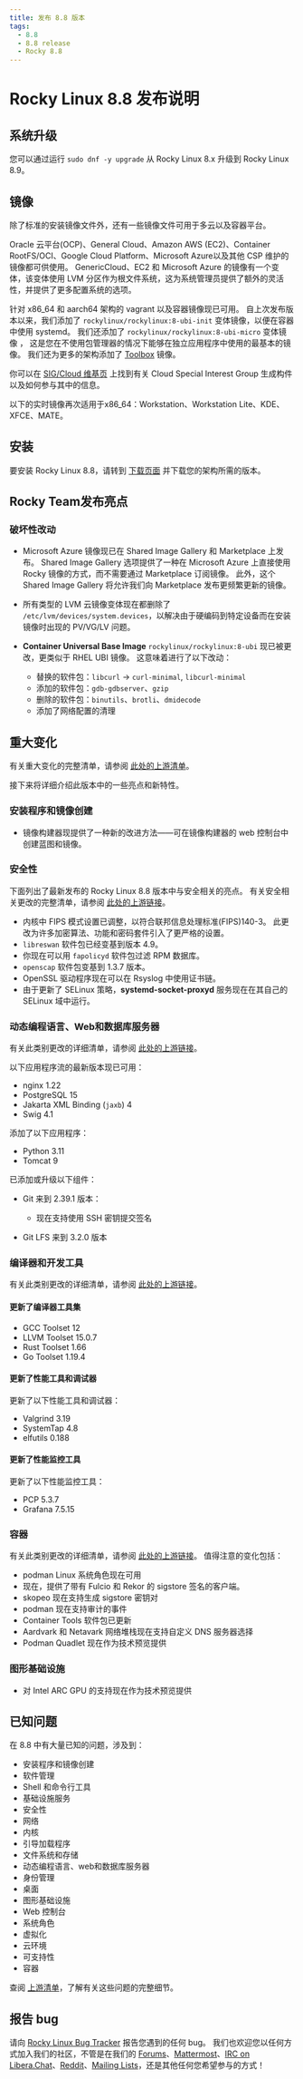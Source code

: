 ```yaml
---
title: 发布 8.8 版本
tags:
  - 8.8
  - 8.8 release
  - Rocky 8.8
---
```


# Rocky Linux 8.8 发布说明

## 系统升级

您可以通过运行 `sudo dnf -y upgrade` 从 Rocky Linux 8.x 升级到 Rocky Linux 8.9。

## 镜像

除了标准的安装镜像文件外，还有一些镜像文件可用于多云以及容器平台。

Oracle 云平台(OCP)、General Cloud、Amazon AWS (EC2)、Container RootFS/OCI、Google Cloud Platform、Microsoft Azure以及其他 CSP 维护的镜像都可供使用。 GenericCloud、EC2 和 Microsoft Azure 的镜像有一个变体，该变体使用 LVM 分区作为根文件系统，这为系统管理员提供了额外的灵活性，并提供了更多配置系统的选项。

针对 x86_64 和 aarch64 架构的 vagrant 以及容器镜像现已可用。 自上次发布版本以来，我们添加了 `rockylinux/rockylinux:8-ubi-init` 变体镜像，以便在容器中使用 systemd。 我们还添加了 `rockylinux/rockylinux:8-ubi-micro` 变体镜像 ， 这是您在不使用包管理器的情况下能够在独立应用程序中使用的最基本的镜像。 我们还为更多的架构添加了 [Toolbox](https://containertoolbx.org/) 镜像。

你可以在 [SIG/Cloud 维基页](https://sig-cloud.rocky.page/) 上找到有关 Cloud Special Interest Group 生成构件以及如何参与其中的信息。

以下的实时镜像再次适用于x86_64：Workstation、Workstation Lite、KDE、XFCE、MATE。

## 安装

要安装 Rocky Linux 8.8，请转到 [下载页面](https://rockylinux.org/download/) 并下载您的架构所需的版本。

## Rocky Team发布亮点

### 破坏性改动

* Microsoft Azure 镜像现已在 Shared Image Gallery 和 Marketplace 上发布。 Shared Image Gallery 选项提供了一种在 Microsoft Azure 上直接使用 Rocky 镜像的方式，而不需要通过 Marketplace 订阅镜像。 此外，这个 Shared Image Gallery 将允许我们向 Marketplace 发布更频繁更新的镜像。
* 所有类型的 LVM 云镜像变体现在都删除了 `/etc/lvm/devices/system.devices`，以解决由于硬编码到特定设备而在安装镜像时出现的 PV/VG/LV 问题。
* **Container Universal Base Image** `rockylinux/rockylinux:8-ubi` 现已被更改，更类似于 RHEL UBI 镜像。 这意味着进行了以下改动：

    * 替换的软件包：`libcurl` -> `curl-minimal`, `libcurl-minimal`
    * 添加的软件包：`gdb-gdbserver`、`gzip`
    * 删除的软件包：`binutils`、`brotli`、`dmidecode`
    * 添加了网络配置的清理

## 重大变化

有关重大变化的完整清单，请参阅 [此处的上游清单](https://access.redhat.com/documentation/en-us/red_hat_enterprise_linux/8/html/8.8_release_notes/overview#overview-major-changes)。

接下来将详细介绍此版本中的一些亮点和新特性。

### 安装程序和镜像创建

* 镜像构建器现提供了一种新的改进方法——可在镜像构建器的 web 控制台中创建蓝图和镜像。

### 安全性

下面列出了最新发布的 Rocky Linux 8.8 版本中与安全相关的亮点。 有关安全相关更改的完整清单，请参阅 [此处的上游链接](https://access.redhat.com/documentation/en-us/red_hat_enterprise_linux/8/html/8.8_release_notes/new-features#new-features-security)。

* 内核中 FIPS 模式设置已调整，以符合联邦信息处理标准(FIPS)140-3。 此更改为许多加密算法、功能和密码套件引入了更严格的设置。
* `libreswan` 软件包已经变基到版本 4.9。
* 你现在可以用 `fapolicyd` 软件包过滤 RPM 数据库。
* `openscap` 软件包变基到 1.3.7 版本。
* OpenSSL 驱动程序现在可以在 Rsyslog 中使用证书链。
* 由于更新了 SELinux 策略，**systemd-socket-proxyd** 服务现在在其自己的 SELinux 域中运行。

### 动态编程语言、Web和数据库服务器

有关此类别更改的详细清单，请参阅 [此处的上游链接](https://access.redhat.com/documentation/en-us/red_hat_enterprise_linux/8/html/8.8_release_notes/new-features#new-features-dynamic-programming-languages-web-and-database-servers)。

以下应用程序流的最新版本现已可用：

* nginx 1.22
* PostgreSQL 15
* Jakarta XML Binding (`jaxb`) 4
* Swig 4.1

添加了以下应用程序：

* Python 3.11
* Tomcat 9

已添加或升级以下组件：

* Git 来到 2.39.1 版本：

    * 现在支持使用 SSH 密钥提交签名

* Git LFS 来到 3.2.0 版本

### 编译器和开发工具

有关此类别更改的详细清单，请参阅 [此处的上游链接](https://access.redhat.com/documentation/en-us/red_hat_enterprise_linux/8/html/8.8_release_notes/new-features#new-features-compilers-and-development-tools)。

#### 更新了编译器工具集

* GCC Toolset 12
* LLVM Toolset 15.0.7
* Rust Toolset 1.66
* Go Toolset 1.19.4

#### 更新了性能工具和调试器

更新了以下性能工具和调试器：

* Valgrind 3.19
* SystemTap 4.8
* elfutils 0.188

#### 更新了性能监控工具

更新了以下性能监控工具：

* PCP 5.3.7
* Grafana 7.5.15

### 容器

有关此类别更改的详细清单，请参阅 [此处的上游链接](https://access.redhat.com/documentation/en-us/red_hat_enterprise_linux/8/html/8.8_release_notes/new-features#new-features-containers)。 值得注意的变化包括：

* podman Linux 系统角色现在可用
* 现在，提供了带有 Fulcio 和 Rekor 的 sigstore 签名的客户端。
* skopeo 现在支持生成 sigstore 密钥对
* podman 现在支持审计的事件
* Container Tools 软件包已更新
* Aardvark 和 Netavark 网络堆栈现在支持自定义 DNS 服务器选择
* Podman Quadlet 现在作为技术预览提供

### 图形基础设施

* 对 Intel ARC GPU 的支持现在作为技术预览提供

## 已知问题

在 8.8 中有大量已知的问题，涉及到：

* 安装程序和镜像创建
* 软件管理
* Shell 和命令行工具
* 基础设施服务
* 安全性
* 网络
* 内核
* 引导加载程序
* 文件系统和存储
* 动态编程语言、web和数据库服务器
* 身份管理
* 桌面
* 图形基础设施
* Web 控制台
* 系统角色
* 虚拟化
* 云环境
* 可支持性
* 容器

查阅 [上游清单](https://access.redhat.com/documentation/en-us/red_hat_enterprise_linux/8/html/8.8_release_notes/known-issues)，了解有关这些问题的完整细节。

## 报告 bug

请向 [Rocky Linux Bug Tracker](https://bugs.rockylinux.org/) 报告您遇到的任何 bug。 我们也欢迎您以任何方式加入我们的社区，不管是在我们的 [Forums](https://forums.rockylinux.org)、[Mattermost](https://chat.rockylinux.org)、[IRC on Libera.Chat](irc://irc.liberachat/rockylinux)、[Reddit](https://reddit.com/r/rockylinux)、[Mailing Lists](https://lists.resf.org)，还是其他任何您希望参与的方式！
